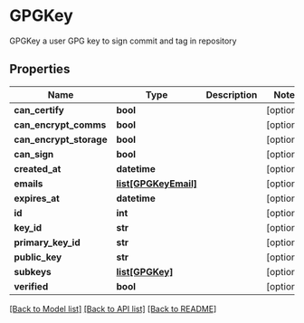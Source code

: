 # GPGKey

GPGKey a user GPG key to sign commit and tag in repository

## Properties
Name | Type | Description | Notes
------------ | ------------- | ------------- | -------------
**can_certify** | **bool** |  | [optional] 
**can_encrypt_comms** | **bool** |  | [optional] 
**can_encrypt_storage** | **bool** |  | [optional] 
**can_sign** | **bool** |  | [optional] 
**created_at** | **datetime** |  | [optional] 
**emails** | [**list[GPGKeyEmail]**](GPGKeyEmail.md) |  | [optional] 
**expires_at** | **datetime** |  | [optional] 
**id** | **int** |  | [optional] 
**key_id** | **str** |  | [optional] 
**primary_key_id** | **str** |  | [optional] 
**public_key** | **str** |  | [optional] 
**subkeys** | [**list[GPGKey]**](GPGKey.md) |  | [optional] 
**verified** | **bool** |  | [optional] 

[[Back to Model list]](../README.md#documentation-for-models) [[Back to API list]](../README.md#documentation-for-api-endpoints) [[Back to README]](../README.md)


